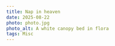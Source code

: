 ```yaml
---
title: Nap in heaven
date: 2025-08-22
photo: photo.jpg
photo_alt: A white canopy bed in flora
tags: Misc
---
```

